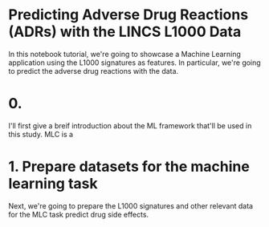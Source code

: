 # Predicting Adverse Drug Reactions (ADRs) with the LINCS L1000 Data

In this notebook tutorial, we're going to showcase a Machine Learning application using the L1000 signatures as features. In particular, we're going to predict the adverse drug reactions with the data. 

# 0. 
I'll first give a breif introduction about the ML framework that'll be used in this study. 
MLC is a 

# 1. Prepare datasets for the machine learning task

Next, we're going to prepare the L1000 signatures and other relevant data for the MLC task predict drug side effects.
